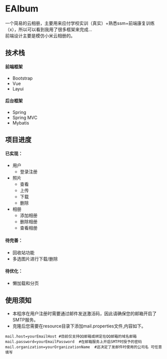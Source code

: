 # EAlbum
一个简易的云相册，主要用来应付学校实训（真实）+熟悉ssm+前端康复训练（x），所以可以看到我用了很多框架来完成...<br>
前端设计主要是模仿小米云相册的。

## 技术栈
#### 前端框架
 - Bootstrap
 - Vue
 - Layui
#### 后台框架
 - Spring
 - Spring MVC
 - Mybatis

## 项目进度
#### 已实现：
 - 用户
   - 登录注册
 - 照片
   - 查看
   - 上传
   - 下载
   - 删除
 - 相册
   - 添加相册
   - 删除相册
   - 查看相册
#### 待完善：
 - 回收站功能
 - 多选图片进行下载/删除
#### 待优化：
 - 懒加载和分页
 
## 使用须知
 - 本程序在用户注册时需要通过邮件发送激活码，因此请确保您的邮箱开启了SMTP服务。
 - 克隆后您需要在resource目录下添加mail.properties文件,内容如下。
```properties
mail.host=yourEmailHost #目前仅支持QQ邮箱或绑定在QQ邮箱的域名邮箱
mail.password=yourEmailPassword  #在邮箱服务上开启SMTP时授予的密码
mail.organization=yourOrganizationName  #这决定了发邮件时使用的公司名 可任意填写
```
